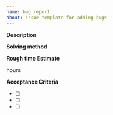 ```yaml
---
name: bug report
about: issue template for adding bugs
---
```


**Description**

<bug-short-description> 

**Solving method**

<solvement-short-statement>

**Rough time Estimate**

<HH> hours

**Acceptance Criteria**

- [ ] <Criteria-1>
- [ ] <Criteria-2>
- [ ] <Criteria-3>

